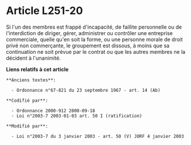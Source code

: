# Article L251-20

Si l'un des membres est frappé d'incapacité, de faillite personnelle ou de l'interdiction de diriger, gérer, administrer ou
contrôler une entreprise commerciale, quelle qu'en soit la forme, ou une personne morale de droit privé non commerçante, le
groupement est dissous, à moins que sa continuation ne soit prévue par le contrat ou que les autres membres ne la décident à
l'unanimité.

**Liens relatifs à cet article**

	**Anciens textes**:

	  - Ordonnance n°67-821 du 23 septembre 1967 - art. 14 (Ab)

	**Codifié par**:

	  - Ordonnance 2000-912 2000-09-18
	  - Loi n°2003-7 2003-01-03 art. 50 I (ratification)

	**Modifié par**:

	  - Loi n°2003-7 du 3 janvier 2003 - art. 50 (V) JORF 4 janvier 2003
